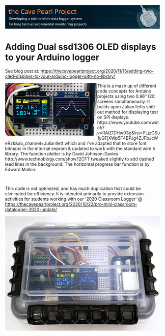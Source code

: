 <img src="https://github.com/EKMallon/The_Cave_Pearl_Project_CURRENT_codebuilds/blob/master/images/CavePearlProjectBanner_130x850px.jpg">

# Adding Dual ssd1306 OLED displays to your Arduino logger

See blog post at: https://thecavepearlproject.org/2020/11/15/adding-two-oled-displays-to-your-arduino-logger-with-no-library/

<img align="left" src="https://github.com/EKMallon/Dual-ssd1306-OLED/blob/main/images/DualOLEDscreens_1_300px.jpg" height="171" width="300">
This is a mash up of different code concepts for Arduino projects using two 0.96" I2C screens simultaneously. It builds upon Julian Iletts shift-out method for displaying text on SPI displays: https://www.youtube.com/watch?v=RAlZ1DHw03g&list=PLjzGSu1yGFjXWp5F4BPJg4ZJFbJcWeRzk&ab_channel=JulianIlett  which and I've adapted that to store font bitmaps in the internal eeprom & updated to work with the standard wire.h library.  The function plotter is by David Johnson-Davies http://www.technoblogy.com/show?2CFT tweaked slightly to add dashed lead lines in the background.  The horizontal progress bar function is by Edward Mallon.

&nbsp;



This code is not optimized, and has much duplication that could be eliminated for efficiency. 
It is intended primarily to provide extension activities for students working with our '2020 Classroom Logger' @  
https://thecavepearlproject.org/2020/10/22/pro-mini-classroom-datalogger-2020-update/ 

<img src="https://github.com/EKMallon/Dual-ssd1306-OLED/blob/main/images/2020_dualOLEDscreens_ClassroomLoggerBuild_640px.jpg" height="372" width="640">

